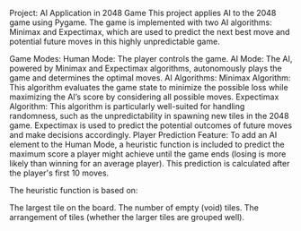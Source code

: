 Project: AI Application in 2048 Game
This project applies AI to the 2048 game using Pygame. The game is implemented with two AI algorithms: Minimax and Expectimax, which are used to predict the next best move and potential future moves in this highly unpredictable game.

Game Modes:
Human Mode: The player controls the game.
AI Mode: The AI, powered by Minimax and Expectimax algorithms, autonomously plays the game and determines the optimal moves.
AI Algorithms:
Minimax Algorithm: This algorithm evaluates the game state to minimize the possible loss while maximizing the AI’s score by considering all possible moves.
Expectimax Algorithm: This algorithm is particularly well-suited for handling randomness, such as the unpredictability in spawning new tiles in the 2048 game. Expectimax is used to predict the potential outcomes of future moves and make decisions accordingly.
Player Prediction Feature:
To add an AI element to the Human Mode, a heuristic function is included to predict the maximum score a player might achieve until the game ends (losing is more likely than winning for an average player). This prediction is calculated after the player's first 10 moves.

The heuristic function is based on:

The largest tile on the board.
The number of empty (void) tiles.
The arrangement of tiles (whether the larger tiles are grouped well).
